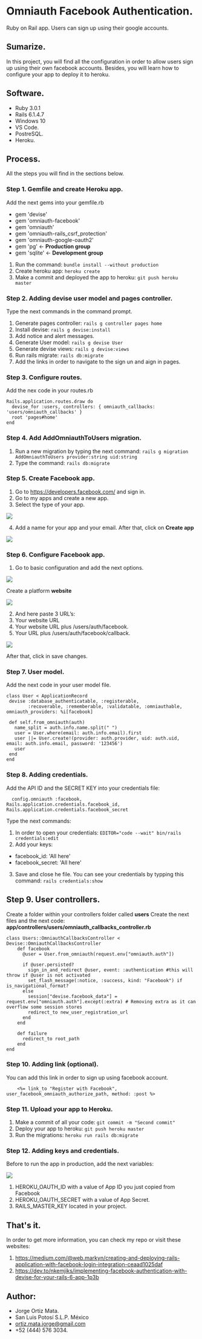 # Omniauth Facebook Authentication.

Ruby on Rail app. Users can sign up using their google accounts.

## Sumarize.

In this project, you will find all the configuration in order
to allow users sign up using their own facebook accounts.
Besides, you will learn how to configure your app to deploy it
to heroku.

## Software.

* Ruby 3.0.1
* Rails 6.1.4.7
* Windows 10
* VS Code.
* PostreSQL.
* Heroku.

## Process.

All the steps you will find in the sections below.

### Step 1. Gemfile and create Heroku app.

Add the next gems into your gemfile.rb

* gem 'devise'
* gem 'omniauth-facebook'
* gem 'omniauth'
* gem 'omniauth-rails_csrf_protection'
* gem 'omniauth-google-oauth2'
* gem 'pg' <- **Production group**
* gem 'sqlite' <- **Development group**

1. Run the command: `bundle install --without production`
2. Create heroku app: `heroku create`
3. Make a commit and deployed the app to heroku: `git push heroku master`

### Step 2. Adding devise user model and pages controller.

Type the next commands in the command prompt.

1. Generate pages controller: `rails g controller pages home`
2. Install devise: `rails g devise:install`
3. Add notice and alert messages.
4. Generate User model: `rails g devise User`
5. Generate devise views: `rails g devise:views`
6. Run rails migrate: `rails db:migrate`
7. Add the links in order to navigate to the sign un and aign in pages.

### Step 3. Configure routes.

Add the nex code in your routes.rb

```
Rails.application.routes.draw do
  devise_for :users, controllers: { omniauth_callbacks: 'users/omniauth_callbacks' }
  root 'pages#home'
end
```

 ### Step 4. Add AddOmniauthToUsers migration.

1. Run a new migration by typing the next command: `rails g migration AddOmniauthToUsers provider:string uid:string`
2. Type the command: `rails db:migrate`

### Step 5. Create Facebook app.

1. Go to https://developers.facebook.com/ and sign in.
2. Go to my apps and create a new app.
3. Select the type of your app.

![](app/assets/images/image-1.PNG)

4. Add a name for your app and your email. After that, click on **Create app**

![](app/assets/images/image-2.PNG)

### Step 6. Configure Facebook app.

1. Go to basic configuration and add the next options.

![](app/assets/images/image-3.PNG)

Create a platform **website**

![](app/assets/images/image-4.PNG)

2. And here paste 3 URL’s: 
3. Your website URL 
4. Your website URL plus /users/auth/facebook.
5. Your URL plus /users/auth/facebook/callback.

![](app/assets/images/image-5.PNG)

After that, click in save changes.

 ### Step 7. User model.

 Add the next code in your user model file.

 ```
 class User < ApplicationRecord
  devise :database_authenticatable, :registerable,
         :recoverable, :rememberable, :validatable, :omniauthable, omniauth_providers: %i[facebook]

  def self.from_omniauth(auth)
    name_split = auth.info.name.split(" ")
    user = User.where(email: auth.info.email).first
    user ||= User.create!(provider: auth.provider, uid: auth.uid, email: auth.info.email, password: '123456')
    user
  end
end
 ```
### Step 8. Adding credentials.

Add the API ID and the SECRET KEY into your credentials file:
```
  config.omniauth :facebook, Rails.application.credentials.facebook_id, Rails.application.credentials.facebook_secret
```

Type the next commands:

1. In order to open your credentials: `EDITOR="code --wait" bin/rails credentials:edit`
2. Add your keys:
- facebook_id: 'All here'
- facebook_secret: 'All here'
3. Save and close he file. You can see your credentials by typping this command: `rails credentials:show`

## Step 9. User controllers.

Create a folder within your controllers folder called **users**
Create the next files and the next code:
**app/controllers/users/omniauth_callbacks_controller.rb**
```
class Users::OmniauthCallbacksController < Devise::OmniauthCallbacksController
    def facebook
      @user = User.from_omniauth(request.env["omniauth.auth"])
  
      if @user.persisted?
        sign_in_and_redirect @user, event: :authentication #this will throw if @user is not activated
        set_flash_message(:notice, :success, kind: "Facebook") if is_navigational_format?
      else
        session["devise.facebook_data"] = request.env["omniauth.auth"].except(:extra) # Removing extra as it can overflow some session stores
        redirect_to new_user_registration_url
      end
    end
  
    def failure
      redirect_to root_path
    end
end
```
### Step 10. Adding link (optional).

You can add this link in order to sign up using facebook account.
```
    <%= link_to "Register with Facebook", user_facebook_omniauth_authorize_path, method: :post %>

```
### Step 11. Upload your app to Heroku.

1. Make a commit of all your code: `git commit -m "Second commit"`
2. Deploy your app to heroku: `git push heroku master`
3. Run the migrations: `heroku run rails db:migrate`

### Step 12. Adding keys and credentials.

Before to run the app in production, add the next variables:

![](app/assets/images/image-6.PNG)

1. HEROKU_OAUTH_ID with a value of App ID you just copied from Facebook
2. HEROKU_OAUTH_SECRET with a value of App Secret.
3. RAILS_MASTER_KEY located in your project.

## That's it.

In order to get more information, you can check my repo or visit these websites:

1. https://medium.com/@web.markyn/creating-and-deploying-rails-application-with-facebook-login-integration-ceaad1025daf
2. https://dev.to/nkemjiks/implementing-facebook-authentication-with-devise-for-your-rails-6-app-1p3b

## Author:

* Jorge Ortiz Mata.
* San Luis Potosí S.L.P. México
* ortiz.mata.jorge@gmail.com
* +52 (444) 576 3034.